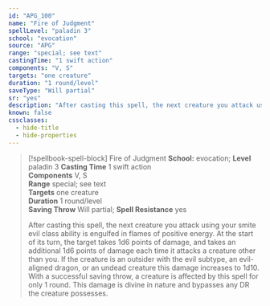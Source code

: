 ```yaml
---
id: "APG_100"
name: "Fire of Judgment"
spellLevel: "paladin 3"
school: "evocation"
source: "APG"
range: "special; see text"
castingTime: "1 swift action"
components: "V, S"
targets: "one creature"
duration: "1 round/level"
saveType: "Will partial"
sr: "yes"
description: "After casting this spell, the next creature you attack using your smite evil class ability is engulfed in flames of positive energy. At the start of its turn, the target takes 1d6 points of damage, and takes an additional 1d6 points of damage each time it attacks a creature other than you. If the creature is an outsider with the evil subtype, an evil-aligned dragon, or an undead creature this damage increases to 1d10. With a successful saving throw, a creature is affected by this spell for only 1 round. This damage is divine in nature and bypasses any DR the creature possesses."
known: false
cssclasses:
  - hide-title
  - hide-properties
---
```


> [!spellbook-spell-block] Fire of Judgment
> **School:** evocation; **Level** paladin 3
> **Casting Time** 1 swift action  
> **Components** V, S  
> **Range** special; see text  
> **Targets** one creature  
> **Duration** 1 round/level  
> **Saving Throw** Will partial; **Spell Resistance** yes
> 
> After casting this spell, the next creature you attack using your smite evil class ability is engulfed in flames of positive energy. At the start of its turn, the target takes 1d6 points of damage, and takes an additional 1d6 points of damage each time it attacks a creature other than you. If the creature is an outsider with the evil subtype, an evil-aligned dragon, or an undead creature this damage increases to 1d10. With a successful saving throw, a creature is affected by this spell for only 1 round. This damage is divine in nature and bypasses any DR the creature possesses.